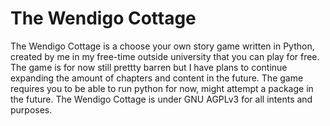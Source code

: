 # The Wendigo Cottage
The Wendigo Cottage is a choose your own story game written in Python, created by me in my free-time outside university that you can play for free.
The game is for now still prettty barren but I have plans to continue expanding the amount of chapters and content in the future. The game requires you to be able to run python for now, might attempt a package in the future.
The Wendigo Cottage is under GNU AGPLv3 for all intents and purposes.
